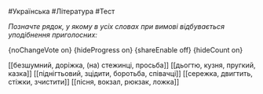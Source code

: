 #Українська #Література #Тест

*Позначте рядок, у якому в усіх словах при вимові відбувається уподібнення приголосних:*

{noChangeVote on}
{hideProgress on}
{shareEnable off}
{hideCount on}

[[безшумний, доріжка, (на) стежинці, просьба]]
[[дьогтю, кузня, пругкий, казка]]
[[піднігтьовий, зцідити, боротьба, співачці]]
[[сережка, двигтить, стіжки, зчистити]]
[[пісня, вокзал, рюкзак, ложка]]
